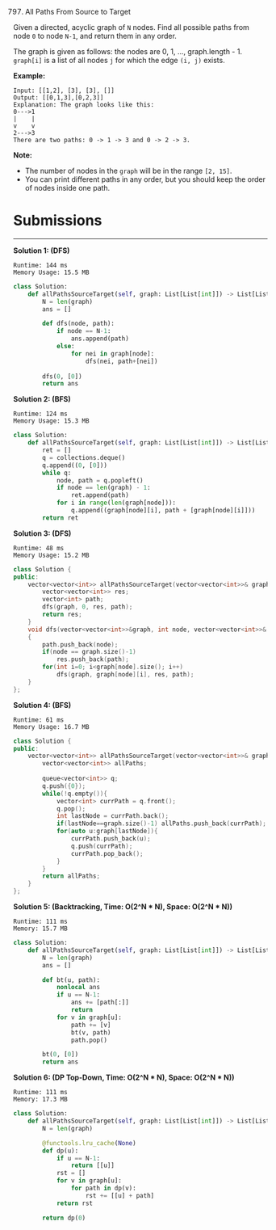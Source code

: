 797. All Paths From Source to Target

Given a directed, acyclic graph of `N` nodes.  Find all possible paths from node `0` to node `N-1`, and return them in any order.

The graph is given as follows:  the nodes are 0, 1, ..., graph.length - 1.  `graph[i]` is a list of all nodes `j` for which the edge `(i, j)` exists.

**Example:**
```
Input: [[1,2], [3], [3], []] 
Output: [[0,1,3],[0,2,3]] 
Explanation: The graph looks like this:
0--->1
|    |
v    v
2--->3
There are two paths: 0 -> 1 -> 3 and 0 -> 2 -> 3.
```

**Note:**

* The number of nodes in the `graph` will be in the range `[2, 15]`.
* You can print different paths in any order, but you should keep the order of nodes inside one path.

# Submissions
---
**Solution 1: (DFS)**
```
Runtime: 144 ms
Memory Usage: 15.5 MB
```
```python
class Solution:
    def allPathsSourceTarget(self, graph: List[List[int]]) -> List[List[int]]:
        N = len(graph)
        ans = []

        def dfs(node, path):
            if node == N-1:
                ans.append(path)
            else:
                for nei in graph[node]:
                    dfs(nei, path+[nei])
        
        dfs(0, [0])
        return ans
```

**Solution 2: (BFS)**
```
Runtime: 124 ms
Memory Usage: 15.3 MB
```
```python
class Solution:
    def allPathsSourceTarget(self, graph: List[List[int]]) -> List[List[int]]:
        ret = []
        q = collections.deque()
        q.append((0, [0]))
        while q:
            node, path = q.popleft()
            if node == len(graph) - 1:
                ret.append(path)
            for i in range(len(graph[node])):
                q.append((graph[node][i], path + [graph[node][i]]))
        return ret
```

**Solution 3: (DFS)**
```
Runtime: 48 ms
Memory Usage: 15.2 MB
```
```c++
class Solution {
public:
    vector<vector<int>> allPathsSourceTarget(vector<vector<int>>& graph) {
        vector<vector<int>> res;
        vector<int> path;
        dfs(graph, 0, res, path);
        return res;
    }
    void dfs(vector<vector<int>>&graph, int node, vector<vector<int>>& res, vector<int> path)
    {
        path.push_back(node);
        if(node == graph.size()-1)
            res.push_back(path);
        for(int i=0; i<graph[node].size(); i++)
            dfs(graph, graph[node][i], res, path);
    }  
};
```

**Solution 4: (BFS)**
```
Runtime: 61 ms
Memory Usage: 16.7 MB
```
```c++
class Solution {
public:
    vector<vector<int>> allPathsSourceTarget(vector<vector<int>>& graph) {
        vector<vector<int>> allPaths;
        
        queue<vector<int>> q;
        q.push({0});
        while(!q.empty()){
            vector<int> currPath = q.front();
            q.pop();
            int lastNode = currPath.back();
            if(lastNode==graph.size()-1) allPaths.push_back(currPath);
            for(auto u:graph[lastNode]){
                currPath.push_back(u);
                q.push(currPath);
                currPath.pop_back();
            }
        }
        return allPaths;
    }
};
```

**Solution 5: (Backtracking, Time: O(2^N * N), Space: O(2^N * N))**
```
Runtime: 111 ms
Memory: 15.7 MB
```
```python
class Solution:
    def allPathsSourceTarget(self, graph: List[List[int]]) -> List[List[int]]:
        N = len(graph)
        ans = []

        def bt(u, path):
            nonlocal ans
            if u == N-1:
                ans += [path[:]]
                return
            for v in graph[u]:
                path += [v]
                bt(v, path)
                path.pop()

        bt(0, [0])
        return ans
```

**Solution 6: (DP Top-Down, Time: O(2^N * N), Space: O(2^N * N))**
```
Runtime: 111 ms
Memory: 17.3 MB
```
```python
class Solution:
    def allPathsSourceTarget(self, graph: List[List[int]]) -> List[List[int]]:
        N = len(graph)

        @functools.lru_cache(None)
        def dp(u):
            if u == N-1:
                return [[u]]
            rst = []
            for v in graph[u]:
                for path in dp(v):
                    rst += [[u] + path]
            return rst

        return dp(0)
```
